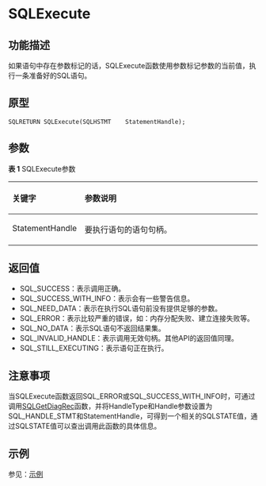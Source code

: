 # SQLExecute

## 功能描述<a name="zh-cn_topic_0238272892_zh-cn_topic_0237120422_zh-cn_topic_0059778182_sab94d410ef5f4a509e8d2881ec7373e7"></a>

如果语句中存在参数标记的话，SQLExecute函数使用参数标记参数的当前值，执行一条准备好的SQL语句。

## 原型<a name="zh-cn_topic_0238272892_zh-cn_topic_0237120422_zh-cn_topic_0059778182_se7599e2d01c7423e9560a92d77e7f485"></a>

```
SQLRETURN SQLExecute(SQLHSTMT    StatementHandle);
```

## 参数<a name="zh-cn_topic_0238272892_zh-cn_topic_0237120422_zh-cn_topic_0059778182_s2f725c8885a54047b1c851581a5cfb20"></a>

**表 1**  SQLExecute参数

<a name="zh-cn_topic_0238272892_zh-cn_topic_0237120422_zh-cn_topic_0059778182_t273b6621863d447d83d4abfa8022d0d8"></a>
<table><thead align="left"><tr id="zh-cn_topic_0238272892_zh-cn_topic_0237120422_zh-cn_topic_0059778182_r307958bad12a44e392db7fbb6af50301"><th class="cellrowborder" valign="top" width="23.580000000000002%" id="mcps1.2.3.1.1"><p id="zh-cn_topic_0238272892_zh-cn_topic_0237120422_zh-cn_topic_0059778182_a2bf3d610f4ba41d3ba42d42367ef7169"><a name="zh-cn_topic_0238272892_zh-cn_topic_0237120422_zh-cn_topic_0059778182_a2bf3d610f4ba41d3ba42d42367ef7169"></a><a name="zh-cn_topic_0238272892_zh-cn_topic_0237120422_zh-cn_topic_0059778182_a2bf3d610f4ba41d3ba42d42367ef7169"></a><strong id="zh-cn_topic_0238272892_zh-cn_topic_0237120422_zh-cn_topic_0059778182_af4475977916c484c958035d7e218a430"><a name="zh-cn_topic_0238272892_zh-cn_topic_0237120422_zh-cn_topic_0059778182_af4475977916c484c958035d7e218a430"></a><a name="zh-cn_topic_0238272892_zh-cn_topic_0237120422_zh-cn_topic_0059778182_af4475977916c484c958035d7e218a430"></a>关键字</strong></p>
</th>
<th class="cellrowborder" valign="top" width="76.42%" id="mcps1.2.3.1.2"><p id="zh-cn_topic_0238272892_zh-cn_topic_0237120422_zh-cn_topic_0059778182_add57a1dc45d74987a5c7310f1484e1fd"><a name="zh-cn_topic_0238272892_zh-cn_topic_0237120422_zh-cn_topic_0059778182_add57a1dc45d74987a5c7310f1484e1fd"></a><a name="zh-cn_topic_0238272892_zh-cn_topic_0237120422_zh-cn_topic_0059778182_add57a1dc45d74987a5c7310f1484e1fd"></a><strong id="zh-cn_topic_0238272892_zh-cn_topic_0237120422_zh-cn_topic_0059778182_zh-cn_topic_0058965164_b410532714330"><a name="zh-cn_topic_0238272892_zh-cn_topic_0237120422_zh-cn_topic_0059778182_zh-cn_topic_0058965164_b410532714330"></a><a name="zh-cn_topic_0238272892_zh-cn_topic_0237120422_zh-cn_topic_0059778182_zh-cn_topic_0058965164_b410532714330"></a>参数说明</strong></p>
</th>
</tr>
</thead>
<tbody><tr id="zh-cn_topic_0238272892_zh-cn_topic_0237120422_zh-cn_topic_0059778182_r1710d254c4ea46a4bb7ff750906e746c"><td class="cellrowborder" valign="top" width="23.580000000000002%" headers="mcps1.2.3.1.1 "><p id="zh-cn_topic_0238272892_zh-cn_topic_0237120422_zh-cn_topic_0059778182_a7c3ace89f78b43a49610f0469c371ee1"><a name="zh-cn_topic_0238272892_zh-cn_topic_0237120422_zh-cn_topic_0059778182_a7c3ace89f78b43a49610f0469c371ee1"></a><a name="zh-cn_topic_0238272892_zh-cn_topic_0237120422_zh-cn_topic_0059778182_a7c3ace89f78b43a49610f0469c371ee1"></a>StatementHandle</p>
</td>
<td class="cellrowborder" valign="top" width="76.42%" headers="mcps1.2.3.1.2 "><p id="zh-cn_topic_0238272892_zh-cn_topic_0237120422_zh-cn_topic_0059778182_a92272c99dc784efebbe3125e4ecf3186"><a name="zh-cn_topic_0238272892_zh-cn_topic_0237120422_zh-cn_topic_0059778182_a92272c99dc784efebbe3125e4ecf3186"></a><a name="zh-cn_topic_0238272892_zh-cn_topic_0237120422_zh-cn_topic_0059778182_a92272c99dc784efebbe3125e4ecf3186"></a>要执行语句的语句句柄。</p>
</td>
</tr>
</tbody>
</table>

## 返回值<a name="zh-cn_topic_0238272892_zh-cn_topic_0237120422_zh-cn_topic_0059778182_s46aaf47ea8e24486b39259cd50dacdf8"></a>

-   SQL\_SUCCESS：表示调用正确。
-   SQL\_SUCCESS\_WITH\_INFO：表示会有一些警告信息。
-   SQL\_NEED\_DATA：表示在执行SQL语句前没有提供足够的参数。
-   SQL\_ERROR：表示比较严重的错误，如：内存分配失败、建立连接失败等。
-   SQL\_NO\_DATA：表示SQL语句不返回结果集。
-   SQL\_INVALID\_HANDLE：表示调用无效句柄。其他API的返回值同理。
-   SQL\_STILL\_EXECUTING：表示语句正在执行。

## 注意事项<a name="zh-cn_topic_0238272892_zh-cn_topic_0237120422_zh-cn_topic_0059778182_sbf798ae1ab814ff5aba587d2df01ad12"></a>

当SQLExecute函数返回SQL\_ERROR或SQL\_SUCCESS\_WITH\_INFO时，可通过调用[SQLGetDiagRec](SQLGetDiagRec.md)函数，并将HandleType和Handle参数设置为SQL\_HANDLE\_STMT和StatementHandle，可得到一个相关的SQLSTATE值，通过SQLSTATE值可以查出调用此函数的具体信息。

## 示例<a name="zh-cn_topic_0238272892_zh-cn_topic_0237120422_zh-cn_topic_0059778182_s224798c3974741f3976659ed7d6de926"></a>

参见：[示例](示例-2.md)

